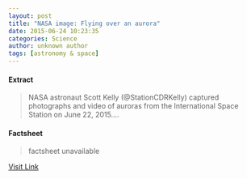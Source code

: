 ```yaml
---
layout: post
title: "NASA image: Flying over an aurora"
date: 2015-06-24 10:23:35
categories: Science
author: unknown author
tags: [astronomy & space]
---
```



#### Extract
>NASA astronaut Scott Kelly (@StationCDRKelly) captured photographs and video of auroras from the International Space Station on June 22, 2015....

#### Factsheet
>factsheet unavailable

[Visit Link](http://phys.org/news354345808.html)


